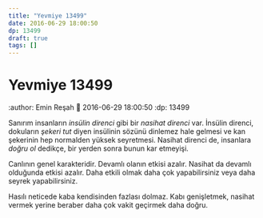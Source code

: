 ```yaml
---
title: "Yevmiye 13499"
date: 2016-06-29 18:00:50
dp: 13499
draft: true
tags: []
---
```



Yevmiye 13499
=================

:author: Emin Reşah
:date: 2016-06-29 18:00:50 
:dp: 13499 

Sanırım insanların *insülin direnci* gibi bir *nasihat direnci* var. İnsülin
direnci, dokuların *şekeri tut* diyen insülinin sözünü dinlemez hale gelmesi ve
kan şekerinin hep normalden yüksek seyretmesi. Nasihat direnci de, insanlara
*doğru ol* dedikçe, bir yerden sonra bunun kar etmeyişi. 

Canlının genel karakteridir. Devamlı olanın etkisi azalır. Nasihat da devamlı
olduğunda etkisi azalır. Daha etkili olmak daha çok yapabilirsiniz veya daha
seyrek yapabilirsiniz. 

Hasılı neticede kaba kendisinden fazlası dolmaz. Kabı genişletmek, nasihat
vermek yerine beraber daha çok vakit geçirmek daha doğru. 


